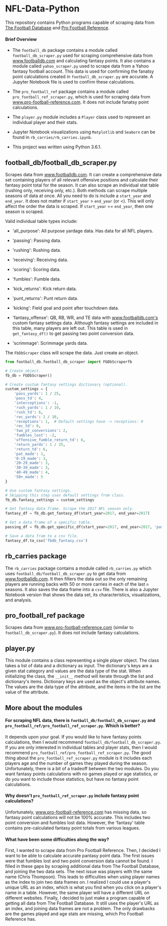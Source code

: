 # NFL-Data-Python
This repository contains Python programs capable of scraping data from [The Football Database](https://www.footballdb.com/) and [Pro Football Reference](https://www.pro-football-reference.com/).

#### Brief Overview

* The `football_db` package contains a module called `football_db_scraper.py` used for scraping comprehensive data from www.footballdb.com and calculating fantasy points. It also contains a module called `yahoo_scraper.py` used to scrape data from a Yahoo fantasy football account. This data is used for confirming the fanatsy point calculations created in `football_db_scraper.py` are accurate. A Jupyter Notebook file is used to confirm these calculations.

* The `pro_football_ref` package contains a module called `pro_football_ref_scraper.py`, which is used for scraping data from www.pro-football-reference.com. It does not include fanatsy point calculations.

* The `player.py` module includes a `Player` class used to represent an individual player and their stats.

* Jupyter Notebook visualizations using `Matplotlib` and `Seaborn` can be found in `rb_carries/rb_carries.ipynb`.

* This project was written using Python 3.6.1.

## football_db/football_db_scraper.py
Scrapes data from www.footballdb.com. It can create a comprehensive data set containing players of all relevant offensive positions and calculate their fantasy point total for the season. It can also scrape an individual stat table (rushing only, receiving only, etc.). Both methods can scrape multiple seasons of data at once. All you need to do is include a `start_year` and `end_year`. It does not matter if `start_year` > `end_year` (or <). This will only affect the order the data is scraped. If `start_year` == `end_year`, then one season is scraped.

Valid individual table types include:

* 'all_purpose': All purpose yardage data. Has data for all NFL players.

* 'passing': Passing data.

* 'rushing': Rushing data.

* 'receiving': Receiving data.

* 'scoring': Scoring data.

* 'fumbles': Fumble data.

* 'kick_returns': Kick return data.

* 'punt_returns': Punt return data.

* 'kicking': Field goal and point after touchdown data.

* 'fantasy_offense': QB, RB, WR, and TE data with www.footballdb.com's custom fantasy settings data. Although fantasy settings are included in this table, many players are left out. This table is used in `get_fantasy_df()` to get passing two point conversion data.

* 'scrimmage': Scrimmage yards data.

The `FbDbScraper` class will scrape the data. Just create an object.

```python
from football_db.football_db_scraper import FbDbScraperfb

# Create object.
fb_db = FbDbScraper()

# Create custom fantasy settings dictionary (optional).
custom_settings = {
    'pass_yards': 1 / 25,
    'pass_td': 4,
    'interceptions': -1,
    'rush_yards': 1 / 10,
    'rush_td': 6,
    'rec_yards': 1 / 10,
    'receptions': 1,  # Default settings have -> receptions: 0
    'rec_td': 6,
    'two_pt_conversions': 2,
    'fumbles_lost': -2,
    'offensive_fumble_return_td': 6,
    'return_yards': 1 / 25,
    'return_td': 6,
    'pat_made': 1,
    '0-19_made': 3,
    '20-29_made': 3,
    '30-39_made': 3,
    '40-49_made': 4,
    '50+_made': 5
}

# Use custom fantasy settings.
# Skipping this step uses default settings from class.
fb_db.fantasy_settings = custom_settings

# Get fantasy data frame. Scrape the 2017 NFL season only.
fantasy_df = fb_db.get_fantasy_df(start_year=2017, end_year=2017)

# Get a data frame of a specific table.
passing_df = fb_db.get_specific_df(start_year=2017, end_year=2017, 'passing')

# Save a data fram to a csv file.
fantasy_df.to_csv('fbdb_fantasy.csv')
```

## rb_carries package
The `rb_carries` package contains a module called `rb_carries.py` which uses `football_db/football_db_scraper.py` to get data from www.footballdb.com. It then filters the data out so the only remaining players are running backs with 50 or more carries in each of the last `n` seasons. It also saves the data frame into a `csv` file. There is also a Jupyter Notebook version that shows the data set, its characteristics, visualizations, and analysis.

## pro_football_ref package
Scrapes data from www.pro-football-reference.com (similar to `football_db_scraper.py`). It does not include fantasy calculations.

## player.py
This module contains a class representing a single player object. The class takes a list of data and a dictionary as input. The dictionary's keys are a given stat category and values are the data type of the stat. When initializing the class, the `__init__` method will iterate through the list and dictionary's items. Dictionary keys are used as the object's attribute names. The values are the data type of the attribute, and the items in the list are the value of the attribute.

## More about the modules
#### For scraping NFL data, there is `football_db/football_db_scraper.py` and `pro_football_ref/pro_football_ref_scraper.py`. Which is better?

It depends upon your goal. If you would like to have fantasy points calculations, then I would recommend `football_db/football_db_scraper.py`. If you are only interested in individual tables and player stats, then I would recommend `pro_football_ref/pro_football_ref_scraper.py`. The good thing about the `pro_football_ref_scraper.py` module is it includes each players age and the number of games they played during the season. Unfortunately, there is a bit of a tradeoff between the two modules. Do you want fantasy points calculations with no games played or age statistics, or do you want to include those statistics, but have no fantasy point calculations.

#### Why doesn't `pro_football_ref_scraper.py` include fantasy point calculations?

Unfortunately, www.pro-football-reference.com has missing data, so fantasy point calculations will not be 100% accurate. This includes two point conversion and fumbles lost data. However, the 'fantasy' table contains pre-calculated fantasy point totals from various leagues.

#### What have been some difficulties along the way?
First, I wanted to scrape data from Pro Football Reference. Then, I decided I want to be able to calculate accurate pantasy point data. The first issues were that fumbles lost and two point conversion data cannot be found.  I filled in these gaps by scraping additional data from The Football Database, and joining the two data sets. The next issue was players with the same name (Chris Thompson). This leads to difficulties when using player names as the index to join two data frames on. I realized I could use a player's unique URL as an index, which is what you find when you click on a player's name in a table. However, the same player will have a different URL on different websites. Finally, I decided to just make a program capable of getting all data from The Football Database. It still uses the player's URL as an index, and joining data frames are not a problem. The only drawbacks are the games played and age stats are missing, which Pro Football Reference has.
